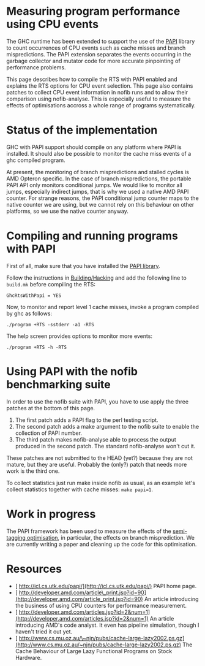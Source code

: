 # Measuring program performance using CPU events



The GHC runtime has been extended to support the use of the [
PAPI](http://icl.cs.utk.edu/papi/) library to count occurrences of CPU events such as cache misses and branch mispredictions. The PAPI extension separates the events occurring in the garbage collector and mutator code for more accurate pinpointing of performance problems.



This page describes how to compile the RTS with PAPI enabled and explains the RTS options for CPU event selection. This page also contains patches to collect CPU event information in nofib runs and to allow their comparison using nofib-analyse. This is especially useful to measure the effects of optimisations accross a whole range of programs systematically.


# Status of the implementation



GHC with PAPI support should compile on any platform where PAPI is installed. It should also be possible to monitor the cache miss events of a ghc compiled program.



At present, the monitoring of branch mispredictions and stalled cycles is AMD Opteron specific. In the case of branch mispredictions, the portable PAPI API only monitors conditional jumps. We would like to monitor all jumps, especially indirect jumps, that is why we used a native AMD PAPI counter. For strange reasons, the PAPI conditional jump counter maps to the native counter we are using, but we cannot rely on this behaviour on other platforms, so we use the native counter anyway.


# Compiling and running programs with PAPI



First of all, make sure that you have installed the [
PAPI library](http://icl.cs.utk.edu/papi/).



Follow the instructions in [Building/Hacking](building/hacking) and add the following line to `build.mk` before compiling the RTS:


```wiki
GhcRtsWithPapi = YES
```


Now, to monitor and report level 1 cache misses, invoke a program compiled by ghc as follows:


```wiki
./program +RTS -sstderr -a1 -RTS
```


The help screen provides options to monitor more events:


```wiki
./program +RTS -h -RTS
```

# Using PAPI with the nofib benchmarking suite



In order to use the nofib suite with PAPI, you have to use apply the three patches at the bottom of this page.


1. The first patch adds a PAPI flag to the perl testing script.
1. The second patch adds a make argument to the nofib suite to enable the collection of PAPI number.
1. The third patch makes nofib-analyse able to process the output produced in the second patch. The standard nofib-analyse won't cut it.


These patches are not submitted to the HEAD (yet?) because they are not mature, but they are useful. Probably the (only?) patch that needs more work is the third one.



To collect statistics just run make inside nofib as usual, as an example let's collect statistics together with cache misses: `make papi=1`.


# Work in progress



The PAPI framework has been used to measure the effects of the [semi-tagging optimisation](semi-tagging), in particular, the effects on branch misprediction. We are currently writing a paper and cleaning up the code for this optimisation.


# Resources


- [ http://icl.cs.utk.edu/papi/](http://icl.cs.utk.edu/papi/) PAPI home page.
- [
  http://developer.amd.com/article\_print.jsp?id=90](http://developer.amd.com/article_print.jsp?id=90) An article introducing the business of using CPU counters for performance measurement.
- [
  http://developer.amd.com/articles.jsp?id=2&num=1](http://developer.amd.com/articles.jsp?id=2&num=1) An article introducing AMD's code analyst. It even has pipeline simulation, though I haven't tried it out yet.
- [
  http://www.cs.mu.oz.au/\~njn/pubs/cache-large-lazy2002.ps.gz](http://www.cs.mu.oz.au/~njn/pubs/cache-large-lazy2002.ps.gz) The Cache Behaviour of Large Lazy Functional Programs on Stock Hardware.
